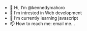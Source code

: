 - 👋 Hi, I’m @kennedymahoro
- 👀 I’m intrested in Web development
- 🌱 I’m currently learning javascript
- 📫 How to reach me: email me...

<!---
kennedymahoro/kennedymahoro is a ✨ special ✨ repository because its `README.md` (this file) appears on your GitHub profile.
You can click the Preview link to take a look at your changes.
--->
